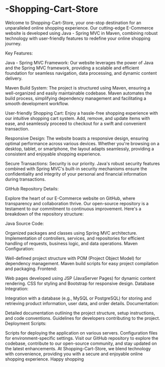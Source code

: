 # -Shopping-Cart-Store
Welcome to Shopping-Cart-Store, your one-stop destination for an unparalleled online shopping experience. Our cutting-edge E-Commerce website is developed using Java - Spring MVC in Maven, combining robust technology with user-friendly features to redefine your online shopping journey.

Key Features:

Java - Spring MVC Framework: Our website leverages the power of Java and the Spring MVC framework, providing a scalable and efficient foundation for seamless navigation, data processing, and dynamic content delivery.

Maven Build System: The project is structured using Maven, ensuring a well-organized and easily maintainable codebase. Maven automates the build process, simplifying dependency management and facilitating a smooth development workflow.

User-friendly Shopping Cart: Enjoy a hassle-free shopping experience with our intuitive shopping cart system. Add, remove, and update items with ease, and seamlessly proceed to checkout for a swift and convenient transaction.

Responsive Design: The website boasts a responsive design, ensuring optimal performance across various devices. Whether you're browsing on a desktop, tablet, or smartphone, the layout adapts seamlessly, providing a consistent and enjoyable shopping experience.

Secure Transactions: Security is our priority. Java's robust security features combined with Spring MVC's built-in security mechanisms ensure the confidentiality and integrity of your personal and financial information during transactions.

GitHub Repository Details:

Explore the heart of our E-Commerce website on GitHub, where transparency and collaboration thrive. Our open-source repository is a testament to our commitment to continuous improvement. Here's a breakdown of the repository structure:

Java Source Code:

Organized packages and classes using Spring MVC architecture.
Implementation of controllers, services, and repositories for efficient handling of requests, business logic, and data operations.
Maven Configuration:

Well-defined project structure with POM (Project Object Model) for dependency management.
Maven build scripts for easy project compilation and packaging.
Frontend:

Web pages developed using JSP (JavaServer Pages) for dynamic content rendering.
CSS for styling and Bootstrap for responsive design.
Database Integration:

Integration with a database (e.g., MySQL or PostgreSQL) for storing and retrieving product information, user data, and order details.
Documentation:

Detailed documentation outlining the project structure, setup instructions, and code conventions.
Guidelines for developers contributing to the project.
Deployment Scripts:

Scripts for deploying the application on various servers.
Configuration files for environment-specific settings.
Visit our GitHub repository to explore the codebase, contribute to our open-source community, and stay updated on the latest enhancements. At Shopping-Cart-Store, we blend technology with convenience, providing you with a secure and enjoyable online shopping experience. Happy shopping
